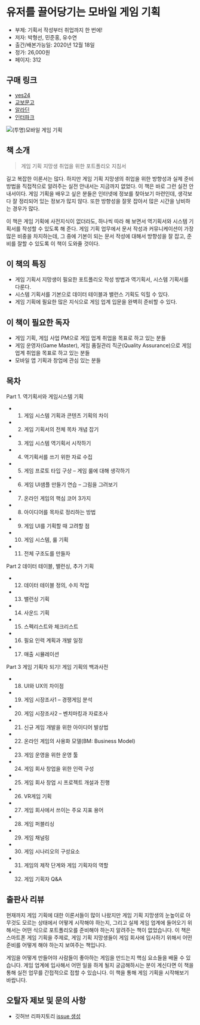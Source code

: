 # 유저를 끌어당기는 모바일 게임 기획

- 부제: 기획서 작성부터 취업까지 한 번에!
- 저자: 박형선, 민준홍, 유수연
- 출간/배본가능일: 2020년 12월 18일
- 정가: 26,000원
- 페이지: 312

## 구매 링크

- [yes24]()
- [교보문고](http://www.kyobobook.co.kr/product/detailViewKor.laf?ejkGb=KOR&mallGb=KOR&barcode=9791165920296&orderClick=LAG&Kc=)
- [알라딘](https://www.aladin.co.kr/shop/wproduct.aspx?ItemId=258171142)
- [인터파크](http://book.interpark.com/product/BookDisplay.do?_method=detail&sc.shopNo=0000400000&sc.prdNo=344252438&sc.saNo=003002001&bid1=search&bid2=product&bid3=title&bid4=001)

![(투명)모바일 게임 기획](https://user-images.githubusercontent.com/21074282/101861181-ccbba880-3bb2-11eb-959d-3710216db534.png)

## 책 소개

>게임 기획 지망생 취업을 위한 포트폴리오 지침서

길고 복잡한 이론서는 많다. 하지만 게임 기획 지망생의 취업을 위한 방향성과 실제 준비 방법을 직접적으로 알려주는 실전 안내서는 지금까지 없었다. 이 책은 바로 그런 실전 안내서이다. 게임 기획을 배우고 싶은 분들은 인터넷에 정보를 찾아보기 마련인데, 생각보다 잘 정리되어 있는 정보가 많지 않다. 또한 방향성을 잘못 잡아서 많은 시간을 낭비하는 경우가 많다.

이 책은 게임 기획에 사전지식이 없더라도, 하나씩 따라 해 보면서 역기획서와 시스템 기획서를 작성할 수 있도록 해 준다. 게임 기획 업무에서 문서 작성과 커뮤니케이션이 가장 많은 비중을 차지하는데, 그 중에 기본이 되는 문서 작성에 대해서 방향성을 잘 잡고, 준비를 잘할 수 있도록 이 책이 도와줄 것이다.

## 이 책의 특징

- 게임 기획서 지망생이 필요한 포트폴리오 작성 방법과 역기획서, 시스템 기획서를 다룬다.
- 시스템 기획서를 기본으로 데이터 테이블과 밸런스 기획도 익힐 수 있다.
- 게임 기획에 필요한 많은 지식으로 게임 업계 입문을 완벽히 준비할 수 있다.

## 이 책이 필요한 독자

- 게임 기획, 게임 사업 PM으로 게임 업계 취업을 목표로 하고 있는 분들
- 게임 운영자(Game Master), 게임 품질관리 직군(Quality Assurance)으로 게임 업계 취업을 목표로 하고 있는 분들
- 모바일 앱 기획과 창업에 관심 있는 분들

## 목차
Part 1. 역기획서와 게임시스템 기획
- 1. 게임 시스템 기획과 콘텐츠 기획의 차이
- 2. 게임 기획서의 전체 목차 개념 잡기
- 3. 게임 시스템 역기획서 시작하기
- 4. 역기획서를 쓰기 위한 자료 수집
- 5. 게임 프로토 타입 구상 – 게임 룰에 대해 생각하기
- 6. 게임 UI샘플 만들기 연습 – 그림을 그려보기
- 7. 온라인 게임의 핵심 코어 3가지
- 8. 아이디어를 목차로 정리하는 방법
- 9. 게임 UI를 기획할 때 고려할 점
- 10. 게임 시스템, 룰 기획
- 11. 전체 구조도를 만들자

Part 2 데이터 테이블, 밸런싱, 추가 기획
- 12. 데이터 테이블 정의, 수치 작업
- 13. 밸런싱 기획
- 14. 사운드 기획
- 15. 스펙리스트와 체크리스트
- 16. 필요 인력 계획과 개발 일정
- 17. 매출 시뮬레이션

Part 3 게임 기획자 되기! 게임 기획의 백과사전
- 18. UI와 UX의 차이점
- 19. 게임 시장조사1 – 경쟁게임 분석
- 20. 게임 시장조사2 – 벤치마킹과 자료조사
- 21. 신규 게임 개발을 위한 아이디어 발상법
- 22. 온라인 게임의 사용화 모델(BM: Business Model)
- 23. 게임 운영을 위한 운영 툴
- 24. 게임 회사 창업을 위한 인력 구성
- 25. 게임 회사 창업 시 프로젝트 개설과 진행
- 26. VR게임 기획
- 27. 게임 회사에서 쓰이는 주요 지표 용어
- 28. 게임 퍼블리싱
- 29. 게임 채널링
- 30. 게임 시나리오의 구성요소
- 31. 게임의 제작 단계와 게임 기획자의 역할
- 32. 게임 기획자 Q&A


## 출판사 리뷰
현재까지 게임 기획에 대한 이론서들이 많이 나왔지만 게임 기획 지망생의 눈높이로 아무것도 모르는 상태에서 어떻게 시작해야 하는지, 그리고 실제 게임 업계에 들어오기 위해서는 어떤 식으로 포트폴리오를 준비해야 하는지 알려주는 책이 없었습니다. 이 책은 스마트폰 게임 기획을 주제로, 게임 기획 지망생들이 게임 회사에 입사하기 위해서 어떤 준비를 어떻게 해야 하는지 보여주는 책입니다.

게임을 어떻게 만들어야 사람들이 좋아하는 게임을 만드는지 핵심 요소들을 배울 수 있습니다. 게임 업계에 입사해서 어떤 일을 하게 될지 궁금해하시는 분이 계신다면 이 책을 통해 실전 업무를 간접적으로 접할 수 있습니다. 이 책을 통해 게임 기획을 시작해보기 바랍니다.

## 오탈자 제보 및 문의 사항

- 깃허브 리파지토리 [issue 생성](https://github.com/bjpublic/game_plan/issues/new)
